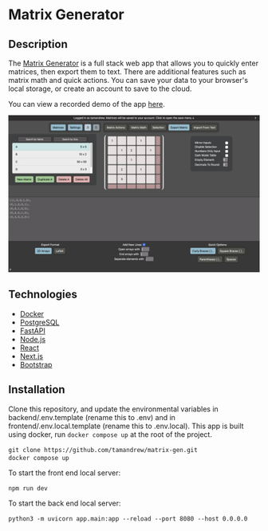 # Matrix Generator

## Description
The [Matrix Generator](https://matrixgen.web.app) is a full stack web app that allows you to quickly enter matrices, then export them to text. There are additional features such as matrix math and quick actions. You can save your data to your browser's local storage, or create an account to save to the cloud. 

You can view a recorded demo of the app [here](https://andrewtam.org/MatrixGenerator).

![Owner View](demo.png)

## Technologies
- [Docker](https://www.docker.com/products/docker-desktop)
- [PostgreSQL](https://www.postgresql.org/download/)
- [FastAPI](https://fastapi.tiangolo.com/tutorial/first-steps/)
- [Node.js](https://nodejs.org/en/download/)
- [React](https://reactjs.org/docs/getting-started.html)
- [Next.js](https://nextjs.org/docs/getting-started)
- [Bootstrap](https://getbootstrap.com/)

## Installation
Clone this repository, and update the environmental variables in backend/.env.template (rename this to .env) and in frontend/.env.local.template (rename this to .env.local). This app is built using docker, run ```docker compose up``` at the root of the project.

```
git clone https://github.com/tamandrew/matrix-gen.git
docker compose up
```

To start the front end local server:
```
npm run dev
```

To start the back end local server:
 ```
 python3 -m uvicorn app.main:app --reload --port 8080 --host 0.0.0.0
 ``` 
